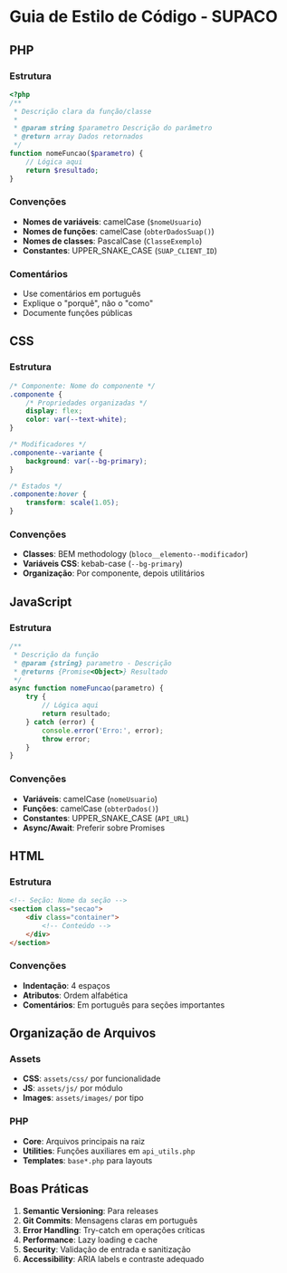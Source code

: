 # Guia de Estilo de Código - SUPACO

## PHP

### Estrutura
```php
<?php
/**
 * Descrição clara da função/classe
 * 
 * @param string $parametro Descrição do parâmetro
 * @return array Dados retornados
 */
function nomeFuncao($parametro) {
    // Lógica aqui
    return $resultado;
}
```

### Convenções
- **Nomes de variáveis**: camelCase (`$nomeUsuario`)
- **Nomes de funções**: camelCase (`obterDadosSuap()`)
- **Nomes de classes**: PascalCase (`ClasseExemplo`)
- **Constantes**: UPPER_SNAKE_CASE (`SUAP_CLIENT_ID`)

### Comentários
- Use comentários em português
- Explique o "porquê", não o "como"
- Documente funções públicas

## CSS

### Estrutura
```css
/* Componente: Nome do componente */
.componente {
    /* Propriedades organizadas */
    display: flex;
    color: var(--text-white);
}

/* Modificadores */
.componente--variante {
    background: var(--bg-primary);
}

/* Estados */
.componente:hover {
    transform: scale(1.05);
}
```

### Convenções
- **Classes**: BEM methodology (`bloco__elemento--modificador`)
- **Variáveis CSS**: kebab-case (`--bg-primary`)
- **Organização**: Por componente, depois utilitários

## JavaScript

### Estrutura
```javascript
/**
 * Descrição da função
 * @param {string} parametro - Descrição
 * @returns {Promise<Object>} Resultado
 */
async function nomeFuncao(parametro) {
    try {
        // Lógica aqui
        return resultado;
    } catch (error) {
        console.error('Erro:', error);
        throw error;
    }
}
```

### Convenções
- **Variáveis**: camelCase (`nomeUsuario`)
- **Funções**: camelCase (`obterDados()`)
- **Constantes**: UPPER_SNAKE_CASE (`API_URL`)
- **Async/Await**: Preferir sobre Promises

## HTML

### Estrutura
```html
<!-- Seção: Nome da seção -->
<section class="secao">
    <div class="container">
        <!-- Conteúdo -->
    </div>
</section>
```

### Convenções
- **Indentação**: 4 espaços
- **Atributos**: Ordem alfabética
- **Comentários**: Em português para seções importantes

## Organização de Arquivos

### Assets
- **CSS**: `assets/css/` por funcionalidade
- **JS**: `assets/js/` por módulo
- **Images**: `assets/images/` por tipo

### PHP
- **Core**: Arquivos principais na raiz
- **Utilities**: Funções auxiliares em `api_utils.php`
- **Templates**: `base*.php` para layouts

## Boas Práticas

1. **Semantic Versioning**: Para releases
2. **Git Commits**: Mensagens claras em português
3. **Error Handling**: Try-catch em operações críticas
4. **Performance**: Lazy loading e cache
5. **Security**: Validação de entrada e sanitização
6. **Accessibility**: ARIA labels e contraste adequado

